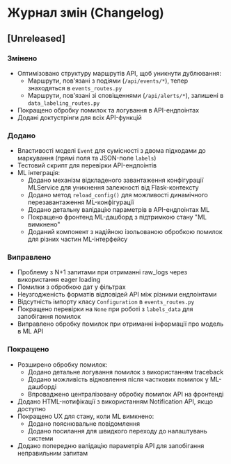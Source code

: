# Журнал змін (Changelog)

## [Unreleased]

### Змінено
- Оптимізовано структуру маршрутів API, щоб уникнути дублювання:
  - Маршрути, пов'язані з подіями (`/api/events/*`), тепер знаходяться в `events_routes.py`
  - Маршрути, пов'язані зі сповіщеннями (`/api/alerts/*`), залишені в `data_labeling_routes.py`
- Покращено обробку помилок та логування в API-ендпоінтах
- Додані доктустрінги для всіх API-функцій

### Додано
- Властивості моделі `Event` для сумісності з двома підходами до маркування (прямі поля та JSON-поле `labels`)
- Тестовий скрипт для перевірки API-ендпоінтів
- ML інтеграція:
  - Додано механізм відкладеного завантаження конфігурації MLService для уникнення залежності від Flask-контексту
  - Додано метод `reload_config()` для можливості динамічного перезавантаження ML-конфігурації
  - Додано детальну валідацію параметрів в API-ендпоінтах ML
  - Покращено фронтенд ML-дашборд з підтримкою стану "ML вимкнено"
  - Доданий компонент з надійною ізольованою обробкою помилок для різних частин ML-інтерфейсу

### Виправлено
- Проблему з N+1 запитами при отриманні raw_logs через використання eager loading
- Помилки з обробкою дат у фільтрах
- Неузгодженість форматів відповідей API між різними ендпоінтами
- Відсутність імпорту класу `Configuration` в `events_routes.py`
- Покращено перевірки на `None` при роботі з `labels_data` для запобігання помилок
- Виправлено обробку помилок при отриманні інформації про модель в ML API

### Покращено
- Розширено обробку помилок:
  - Додано детальне логування помилок з використанням traceback
  - Додано можливість відновлення після часткових помилок у ML-дашборді
  - Впроваджено централізовану обробку помилок API на фронтенді
- Додано HTML-нотифікації з використанням Notification API, якщо доступно
- Покращено UX для стану, коли ML вимкнено:
  - Додано пояснювальне повідомлення
  - Додано посилання для швидкого переходу до налаштувань системи
- Додано попередню валідацію параметрів API для запобігання неправильним запитам
